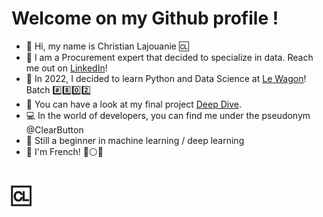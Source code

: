 # Welcome on my Github profile !
- 👋 Hi, my name is Christian Lajouanie :cl:
- :briefcase: I am a Procurement expert that decided to specialize in data. Reach me out on [LinkedIn](https://www.linkedin.com/in/christianlajouanie "The best Procurement data expert !")!
- :train: In 2022, I decided to learn Python and Data Science at [Le Wagon](https://www.lewagon.com/)! Batch :hash::eight::zero::two:
- :whale: You can have a look at my final project [Deep Dive](https://clearbutton-lewagon-deepdive-front-app-o07cei.streamlitapp.com/).
- :computer: In the world of developers, you can find me under the pseudonym @ClearButton
- :beginner: Still a beginner in machine learning / deep learning
- :frog: I'm French! :large_blue_circle::white_circle::red_circle:  

# :cl:

<!--
**ClearButton/ClearButton** is a ✨ _special_ ✨ repository because its `README.md` (this file) appears on your GitHub profile.
-->
